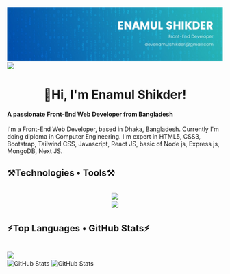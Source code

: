 <div id="header" align="center">
    <img src="/image/cover.jpeg" alt="Banner Image">
</div>

<div>
  <a href="https://www.linkedin.com/in/devenamulshikder">
    <img src="https://img.shields.io/badge/linkedin-%230077B5.svg?&style=for-the-badge&logo=linkedin&logoColor=white" height=25>
  </a> 
</div>

<h1 align="center">👋Hi, I'm Enamul Shikder!</h1>

<div>
<h4 align="left">A passionate Front-End Web Developer from Bangladesh</h4>
<p>
  I'm a Front-End Web Developer, based in Dhaka, Bangladesh. Currently I'm doing diploma in Computer Engineering. I'm expert in HTML5, CSS3, Bootstrap, Tailwind CSS, Javascript, React JS, basic of Node js, Express js, MongoDB, Next JS.
</p>  
</div>

<h2 align="left">⚒️Technologies • Tools⚒️</h2>
<br/>
<div align="center">
    <img src="https://skillicons.dev/icons?i=html,css,bootstrap,tailwind,javascript,react,nextjs,firebase" />
  <br/>
    <img src="https://skillicons.dev/icons?i=vscode,git,github,photoshop,figma,vite" /><br>
</div>

<h2 align="left">⚡Top Languages • GitHub Stats⚡</h2>
<br/>
<div>
  <img width="60%" src="https://github-readme-stats.vercel.app/api/top-langs/?username=devenamulshikder&layout=compact&theme=github_dark">
  <br/>
  <img width="48%" src="https://github-readme-streak-stats.herokuapp.com/?user=devenamulshikder&theme=dark" alt="GitHub Stats">
  <img width="45%" src="https://github-readme-stats.vercel.app/api?username=devenamulshikder&amp;show_icons=true&theme=gotham" alt="GitHub Stats">
</div>

<br/>
